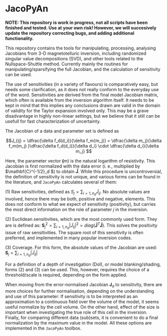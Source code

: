 # JacoPyAn


**NOTE: This repository is work in progress, not all scripts have been finished and tested. Use at your own risk! However, we will succesively 
update the repository correcting bugs, and adding additional functionality.**

This repository contains the tools for manipulating, processing, analysing Jacobians from 3-D magnetotelluric inversion, including 
randomized singular value decompositions (SVD), and other tools related to the Nullspace-Shuttle method. Currently mainly the routines 
for manipulating/sparsifying the full Jacobian, and the calculation of sensitivity can be used.

The use of sensitivities (in a variety of flavours) is comparatively easy, but needs some clarification, as it does not really conform 
to the everyday use of the word. Sensitivities are derived from the final model Jacobian matrix, which often is available from the inversion algorithm 
itself. It needs to be kept in mind that this implies any conclusions drawn are valid in the domain of validity for the Taylor expansion involved only. 
This may be a grave disadvantage in highly non-linear settings, but we believe that it still can be usefull for fast characterization of uncertainty.

The Jacobian  of a data and parameter set is defined as

$$J_{ij} = \dfrac{\delta f_d(d_i)}{\delta f_m(m_j)} = \dfrac{\delta m_j}{\delta f_m(m_j)
    }\dfrac{\delta f_d(d_i)}{\delta d_i}
    \cdot \dfrac{\delta d_i}{\delta m_j} $$

Here, the parameter vector $\mathbf(m)$ is the natural logarithm of resistivity. This Jacobian is first normalized with the data error 
(i. e., multiplied by $\mathbf{C}^{-1/2}_d $) to obtain $\mathbf{\tilde{J}}$. While this procedure is uncontroversial, the definition of 
sensitivity is not unique, and various forms can be found in the literature, and $\texttt{JacoPyAn}$ calculates several of them:


(1) Raw sensitivities, defined as $S_j = \sum_{i=1,n_d} \tilde{J}_{ij}$. No absolute values are involved, hence there may be 
both, positive and negative, elements. This does not conform to what we expect of sensitivity (positivity), but carries the most direct 
information on the role of parameter $j$ in the inversion.

(2) Euclidean sensitivities, which are the most commonly used form. They are is defined as: 
$\mathbf{S}^2_j = \sum_{i=1,n_d} \left|\tilde{J}_{ij}\right|^2=diag\left(\mathbf{\tilde{J}}^T\mathbf{\tilde{J}}\right)$.
This solves the positivity issue of raw sensitivities. The square root of this sensitivity is often preferred, and implemented in 
many popular inversion codes. 
    
(3) Coverage. For this form, the absolute values of the Jacobian are used: $\mathbf{S}_{j} = \sum_{i=1,n_d} |\tilde{J}_{ij}|$

For a definition of a depth of investigation (DoI), or model blanking/shading, forms (2) and (3) can be used. This, however, requires the 
choice of a threshold/scale is required, depending on the form applied. 

When moving from the error-normalised Jacobian $\mathbf{J}_d$ to sensitivity, there are more choices for further normalisation, depending on the understanding and use of this parameter: 
If sensitivity is to be interpreted as an approximation to a continuous field over the volume of the model, it seems useful normalize by the cell volume. 
On the other hand, effect of the size is important when investigating the true role of this cell in the inversion. Finally, for comparing different data (sub)sets, it is convenient to do a final 
normalization by the maximum value in the model. All these options are implemented in the $\texttt{JacoPyAn}$ toolbox. 
